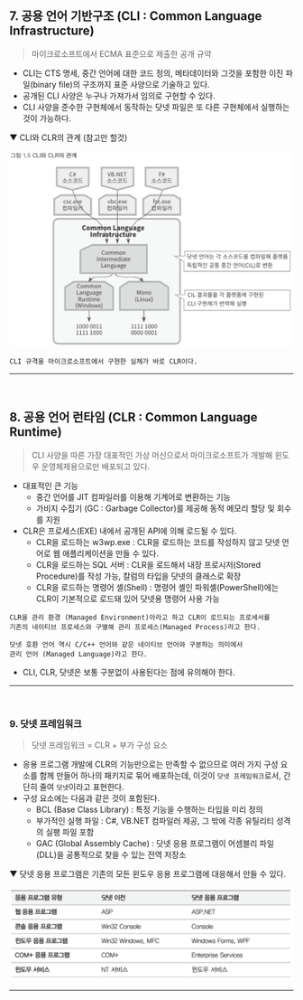 ## 7. 공용 언어 기반구조 (CLI : Common Language Infrastructure)
> 마이크로소프트에서 ECMA 표준으로 제출한 공개 규약
- CLI는 CTS 명세, 중간 언어에 대한 코드 정의, 메타데이터와 그것을 포함한 이진 파일(binary file)의 구조까지 표준 사양으로 기술하고 있다.
- 공개된 CLI 사양은 누구나 가져가서 임의로 구현할 수 있다.
- CLI 사양을 준수한 구현체에서 동작하는 닷넷 파일은 또 다른 구현체에서 실행하는 것이 가능하다.

▼ CLI와 CLR의 관계 (참고만 할것)

<img src="./Images/1_5.png" width="700"/>

```
CLI 규격을 마이크로소프트에서 구현한 실체가 바로 CLR이다.
```

****
<br>

## 8. 공용 언어 런타임 (CLR : Common Language Runtime)
> CLI 사양을 따른 가장 대표적인 가상 머신으로서 마이크로소프트가 개발해 윈도우 운영체제용으로만 배포되고 있다.
- 대표적인 큰 기능
  - 중간 언어를 JIT 컴파일러를 이용해 기계어로 변환하는 기능
  - 가비지 수집기 (GC : Garbage Collector)를 제공해 동적 메모리 할당 및 회수를 지원
- CLR은 프로세스(EXE) 내에서 공개된 API에 의해 로드될 수 있다.
  - CLR을 로드하는 w3wp.exe : CLR을 로드하는 코드를 작성하지 않고 닷넷 언어로 웹 애플리케이션을 만들 수 있다.
  - CLR을 로드하는 SQL 서버 : CLR을 로드해서 내장 프로시저(Stored Procedure)를 작성 가능, 칼럼의 타입을 닷넷의 클래스로 확장
  - CLR을 로드하는 명령어 셸(Shell) : 명령어 셸인 파워셸(PowerShell)에는 CLR이 기본적으로 로드돼 있어 닷넷용 명령어 사용 가능

```
CLR을 관리 환경 (Managed Environment)아라고 하고 CLR이 로드되는 프로세서를    
기존의 네이티브 프로세스와 구별해 관리 프로세스(Managed Process)라고 한다.
```
```
닷넷 호환 언어 역시 C/C++ 언어와 같은 네이티브 언어와 구분하는 의미에서    
관리 언어 (Managed Language)라고 한다.
```

- CLI, CLR, 닷넷은 보통 구분없이 사용된다는 점에 유의해야 한다.
****
<br>

### 9. 닷넷 프레임워크
> 닷넷 프레임워크 = CLR + 부가 구성 요소
- 응용 프로그램 개발에 CLR의 기능만으로는 만족할 수 없으므로 여러 가지 구성 요소를 함께 만들어 하나의 패키지로 묶어 배포하는데, 이것이 `닷넷 프레임워크`로서, 간단히 줄여 `닷넷`이라고 표현한다.
- 구성 요소에는 다음과 같은 것이 포함된다.
  - BCL (Base Class Library) : 특정 기능을 수행하는 타입을 미리 정의
  - 부가적인 실행 파일 : C#, VB.NET 컴파일러 제공, 그 밖에 각종 유틸리티 성격의 실팽 파일 포함
  - GAC (Global Assembly Cache) : 닷넷 응용 프로그램이 어셈블리 파일(DLL)을 공통적으로 찾을 수 있는 전역 저장소

▼ 닷넷 응용 프로그램은 기존의 모든 윈도우 응용 프로그램에 대응해서 만들 수 있다.

<img src="./Images/1_6.png" width="700"/>

****
<br>

